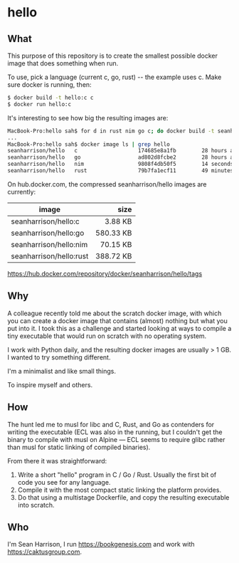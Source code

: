 # hello

## What

This purpose of this repository is to create the smallest possible docker image that does something when run. 

To use, pick a language (current c, go, rust) -- the example uses c. Make sure docker is running, then:

```bash
$ docker build -t hello:c c
$ docker run hello:c
```

It's interesting to see how big the resulting images are:

```bash
MacBook-Pro:hello sah$ for d in rust nim go c; do docker build -t seanharrison/hello:$d $d; done
...
MacBook-Pro:hello sah$ docker image ls | grep hello
seanharrison/hello   c                   174685e8a1fb        28 hours ago        14.2kB
seanharrison/hello   go                  ad802d8fcbe2        28 hours ago        1.46MB
seanharrison/hello   nim                 9808f4db50f5        14 seconds ago       208kB
seanharrison/hello   rust                79b7fa1ecf11        49 minutes ago      1.19MB
```

On hub.docker.com, the compressed seanharrison/hello images are currently:

image                   | size
------------------------|----------:
seanharrison/hello:c    | 3.88 KB
seanharrison/hello:go   | 580.33 KB
seanharrison/hello:nim  | 70.15 KB
seanharrison/hello:rust | 388.72 KB

<https://hub.docker.com/repository/docker/seanharrison/hello/tags>

## Why

A colleague recently told me about the scratch docker image, with which you can create a docker image that contains (almost) nothing but what you put into it. I took this as a challenge and started looking at ways to compile a tiny executable that would run on scratch with no operating system. 

I work with Python daily, and the resulting docker images are usually > 1 GB. I wanted to try something different.

I'm a minimalist and like small things.

To inspire myself and others.

## How

The hunt led me to musl for libc and C, Rust, and Go as contenders for writing the executable (ECL was also in the running, but I couldn't get the binary to compile with musl on Alpine — ECL seems to require glibc rather than musl for static linking of compiled binaries). 

From there it was straightforward:

1. Write a short "hello" program in C / Go / Rust. Usually the first bit of code you see for any language.
2. Compile it with the most compact static linking the platform provides.
3. Do that using a multistage Dockerfile, and copy the resulting executable into scratch.

## Who

I'm Sean Harrison, I run <https://bookgenesis.com> and work with <https://caktusgroup.com>. 